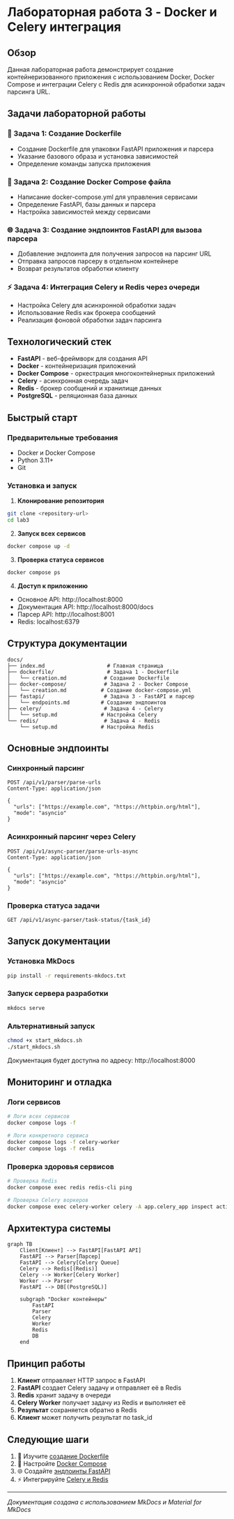 # Лабораторная работа 3 - Docker и Celery интеграция

## Обзор

Данная лабораторная работа демонстрирует создание контейнеризованного приложения с использованием Docker, Docker Compose и интеграции Celery с Redis для асинхронной обработки задач парсинга URL.

## Задачи лабораторной работы

### 🐳 Задача 1: Создание Dockerfile
- Создание Dockerfile для упаковки FastAPI приложения и парсера
- Указание базового образа и установка зависимостей
- Определение команды запуска приложения

### 🐙 Задача 2: Создание Docker Compose файла
- Написание docker-compose.yml для управления сервисами
- Определение FastAPI, базы данных и парсера
- Настройка зависимостей между сервисами

### 🌐 Задача 3: Создание эндпоинтов FastAPI для вызова парсера
- Добавление эндпоинта для получения запросов на парсинг URL
- Отправка запросов парсеру в отдельном контейнере
- Возврат результатов обработки клиенту

### ⚡ Задача 4: Интеграция Celery и Redis через очереди
- Настройка Celery для асинхронной обработки задач
- Использование Redis как брокера сообщений
- Реализация фоновой обработки задач парсинга

## Технологический стек

- **FastAPI** - веб-фреймворк для создания API
- **Docker** - контейнеризация приложений
- **Docker Compose** - оркестрация многоконтейнерных приложений
- **Celery** - асинхронная очередь задач
- **Redis** - брокер сообщений и хранилище данных
- **PostgreSQL** - реляционная база данных

## Быстрый старт

### Предварительные требования
- Docker и Docker Compose
- Python 3.11+
- Git

### Установка и запуск

1. **Клонирование репозитория**
```bash
git clone <repository-url>
cd lab3
```

2. **Запуск всех сервисов**
```bash
docker compose up -d
```

3. **Проверка статуса сервисов**
```bash
docker compose ps
```

4. **Доступ к приложению**
- Основное API: http://localhost:8000
- Документация API: http://localhost:8000/docs
- Парсер API: http://localhost:8001
- Redis: localhost:6379

## Структура документации

```
docs/
├── index.md                    # Главная страница
├── dockerfile/                 # Задача 1 - Dockerfile
│   └── creation.md            # Создание Dockerfile
├── docker-compose/            # Задача 2 - Docker Compose
│   └── creation.md           # Создание docker-compose.yml
├── fastapi/                   # Задача 3 - FastAPI и парсер
│   └── endpoints.md          # Создание эндпоинтов
├── celery/                    # Задача 4 - Celery
│   └── setup.md              # Настройка Celery
└── redis/                     # Задача 4 - Redis
    └── setup.md              # Настройка Redis
```

## Основные эндпоинты

### Синхронный парсинг
```http
POST /api/v1/parser/parse-urls
Content-Type: application/json

{
  "urls": ["https://example.com", "https://httpbin.org/html"],
  "mode": "asyncio"
}
```

### Асинхронный парсинг через Celery
```http
POST /api/v1/async-parser/parse-urls-async
Content-Type: application/json

{
  "urls": ["https://example.com", "https://httpbin.org/html"],
  "mode": "asyncio"
}
```

### Проверка статуса задачи
```http
GET /api/v1/async-parser/task-status/{task_id}
```

## Запуск документации

### Установка MkDocs
```bash
pip install -r requirements-mkdocs.txt
```

### Запуск сервера разработки
```bash
mkdocs serve
```

### Альтернативный запуск
```bash
chmod +x start_mkdocs.sh
./start_mkdocs.sh
```

Документация будет доступна по адресу: http://localhost:8000

## Мониторинг и отладка

### Логи сервисов
```bash
# Логи всех сервисов
docker compose logs -f

# Логи конкретного сервиса
docker compose logs -f celery-worker
docker compose logs -f redis
```

### Проверка здоровья сервисов
```bash
# Проверка Redis
docker compose exec redis redis-cli ping

# Проверка Celery воркеров
docker compose exec celery-worker celery -A app.celery_app inspect active
```

## Архитектура системы

```mermaid
graph TB
    Client[Клиент] --> FastAPI[FastAPI API]
    FastAPI --> Parser[Парсер]
    FastAPI --> Celery[Celery Queue]
    Celery --> Redis[(Redis)]
    Celery --> Worker[Celery Worker]
    Worker --> Parser
    FastAPI --> DB[(PostgreSQL)]
    
    subgraph "Docker контейнеры"
        FastAPI
        Parser
        Celery
        Worker
        Redis
        DB
    end
```

## Принцип работы

1. **Клиент** отправляет HTTP запрос в FastAPI
2. **FastAPI** создает Celery задачу и отправляет её в Redis
3. **Redis** хранит задачу в очереди
4. **Celery Worker** получает задачу из Redis и выполняет её
5. **Результат** сохраняется обратно в Redis
6. **Клиент** может получить результат по task_id

## Следующие шаги

1. 📖 Изучите [создание Dockerfile](docs/dockerfile/creation.md)
2. 🔧 Настройте [Docker Compose](docs/docker-compose/creation.md)
3. 🌐 Создайте [эндпоинты FastAPI](docs/fastapi/endpoints.md)
4. ⚡ Интегрируйте [Celery и Redis](docs/celery/setup.md)

---

*Документация создана с использованием MkDocs и Material for MkDocs*